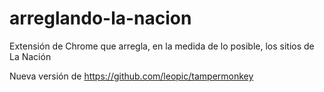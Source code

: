 # arreglando-la-nacion
Extensión de Chrome que arregla, en la medida de lo posible, los sitios de La Nación

Nueva versión de https://github.com/leopic/tampermonkey
